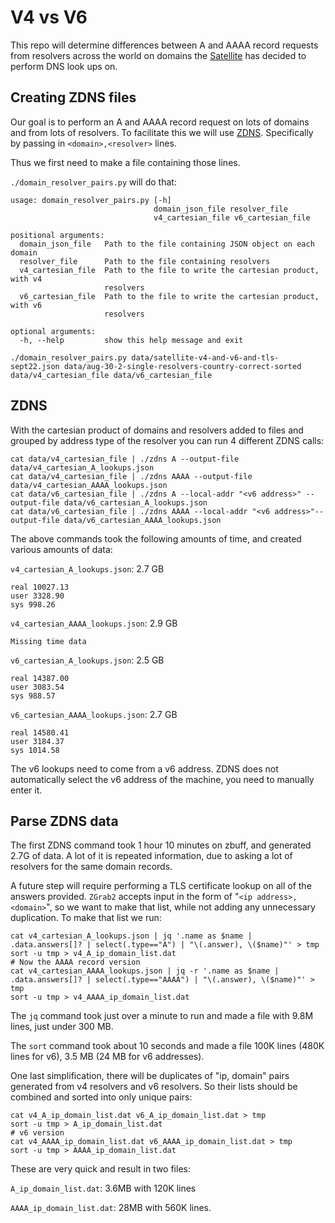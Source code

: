 # V4 vs V6

This repo will determine differences between A and AAAA record requests from
resolvers across the world on domains the
[Satellite](https://censoredplanet.org/projects) has decided to perform DNS look
ups on.

## Creating ZDNS files
Our goal is to perform an A and AAAA record request on lots of domains and from
lots of resolvers. To facilitate this we will use
[ZDNS](https://github.com/zmap/zdns). Specifically by passing in
`<domain>,<resolver>` lines. 

Thus we first need to make a file containing those lines.

`./domain_resolver_pairs.py` will do that:

```
usage: domain_resolver_pairs.py [-h]
                                domain_json_file resolver_file
                                v4_cartesian_file v6_cartesian_file

positional arguments:
  domain_json_file   Path to the file containing JSON object on each domain
  resolver_file      Path to the file containing resolvers
  v4_cartesian_file  Path to the file to write the cartesian product, with v4
                     resolvers
  v6_cartesian_file  Path to the file to write the cartesian product, with v6
                     resolvers

optional arguments:
  -h, --help         show this help message and exit
```
```
./domain_resolver_pairs.py data/satellite-v4-and-v6-and-tls-sept22.json data/aug-30-2-single-resolvers-country-correct-sorted data/v4_cartesian_file data/v6_cartesian_file
```

## ZDNS

With the cartesian product of domains and resolvers added to files and grouped
by address type of the resolver you can run 4 different ZDNS calls:

```
cat data/v4_cartesian_file | ./zdns A --output-file data/v4_cartesian_A_lookups.json
cat data/v4_cartesian_file | ./zdns AAAA --output-file data/v4_cartesian_AAAA_lookups.json
cat data/v6_cartesian_file | ./zdns A --local-addr "<v6 address>" --output-file data/v6_cartesian_A_lookups.json
cat data/v6_cartesian_file | ./zdns AAAA --local-addr "<v6 address>"--output-file data/v6_cartesian_AAAA_lookups.json
```

The above commands took the following amounts of time, and created various
amounts of data:

`v4_cartesian_A_lookups.json`: 2.7 GB
```
real 10027.13
user 3328.90
sys 998.26
```

`v4_cartesian_AAAA_lookups.json`: 2.9 GB
```
Missing time data
```

`v6_cartesian_A_lookups.json`: 2.5 GB
```
real 14387.00
user 3083.54
sys 988.57
```

`v6_cartesian_AAAA_lookups.json`: 2.7 GB
```
real 14580.41
user 3184.37
sys 1014.58
```

The v6 lookups need to come from a v6 address. ZDNS does not automatically
select the v6 address of the machine, you need to manually enter it.

## Parse ZDNS data

The first ZDNS command took 1 hour 10 minutes on zbuff, and generated 2.7G of
data. A lot of it is repeated information, due to asking a lot of resolvers for
the same domain records.

A future step will require performing a TLS certificate lookup on all of the
answers provided. `ZGrab2` accepts input in the form of "`<ip address>,
<domain>`", so we want to make that list, while not adding any unnecessary
duplication. To make that list we run:

```
cat v4_cartesian_A_lookups.json | jq '.name as $name | .data.answers[]? | select(.type=="A") | "\(.answer), \($name)"' > tmp
sort -u tmp > v4_A_ip_domain_list.dat
# Now the AAAA record version
cat v4_cartesian_AAAA_lookups.json | jq -r '.name as $name | .data.answers[]? | select(.type=="AAAA") | "\(.answer), \($name)"' > tmp
sort -u tmp > v4_AAAA_ip_domain_list.dat
```

The `jq` command took just over a minute to run and made a file with 9.8M
lines, just under 300 MB.

The `sort` command took about 10 seconds and made a file 100K lines (480K lines
for v6), 3.5 MB (24 MB for v6 addresses).

One last simplification, there will be duplicates of "ip, domain" pairs
generated from v4 resolvers and v6 resolvers. So their lists should be combined
and sorted into only unique pairs:

```
cat v4_A_ip_domain_list.dat v6_A_ip_domain_list.dat > tmp
sort -u tmp > A_ip_domain_list.dat
# v6 version
cat v4_AAAA_ip_domain_list.dat v6_AAAA_ip_domain_list.dat > tmp
sort -u tmp > AAAA_ip_domain_list.dat
```

These are very quick and result in two files:

`A_ip_domain_list.dat`: 3.6MB with 120K lines

`AAAA_ip_domain_list.dat`: 28MB with 560K lines.








